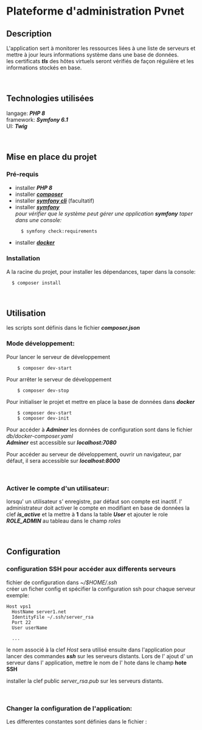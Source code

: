 # Plateforme d'administration Pvnet 

## Description 

  L'application sert à monitorer les ressources liées à une liste de serveurs et mettre à jour leurs informations système dans une base de données.   
 les certificats ***tls*** des  hôtes virtuels seront vérifiés de façon régulière  et les informations stockés en base.

  <br>

## Technologies utilisées 

langage: ***PHP 8***   
framework: ***Symfony 6.1***  
UI: ***Twig***

 <br>
 
## Mise en place du projet 

### Pré-requis
- installer ***PHP 8***
- installer [***composer***](https://getcomposer.org/)
- installer [***symfony cli***](https://symfony.com/download) (facultatif)
- installer [***symfony***](https://symfony.com/doc/current/setup.html)  
  *pour vérifier que le système peut gérer une application* ***symfony*** *taper dans une console:*
  ```bash
    $ symfony check:requirements
  ```
- installer [***docker***](https://docs.docker.com/get-docker/)

### Installation
  A la racine du projet, pour installer les dépendances, taper dans la console:
  ```
    $ composer install
  ```
  <br>

## Utilisation 
 
 les scripts sont définis dans le fichier ***composer.json***


### Mode développement:
Pour lancer le serveur de développement  
``` 
    $ composer dev-start
```
Pour arrêter le serveur de développement  
```
    $ composer dev-stop
```
Pour initialiser le projet et mettre en place la base de données dans ***docker***   
```
    $ composer dev-start
    $ composer dev-init
```
Pour accéder à ***Adminer*** 
les données de configuration sont dans le fichier *db/docker-composer.yaml*  
***Adminer*** est accessible sur ***localhost:7080***  

Pour accéder au serveur de développement, ouvrir un navigateur, par défaut, il sera accessible sur ***localhost:8000***

<br>

###  Activer le compte d'un utilisateur: 
   lorsqu' un utilisateur s' enregistre, par défaut son compte est inactif.
   l' administrateur doit activer le compte en modifiant en base de données la clef ***is_active*** et la mettre à  **1** dans la table ***User***
   et ajouter le role ***ROLE_ADMIN***  au tableau dans le champ *roles*

<br>

## Configuration 


### configuration SSH pour accéder aux differents serveurs 
fichier de configuration dans *~/$HOME/.ssh*  
créer un ficher config et spécifier la configuration ssh pour chaque serveur  
exemple: 
```
Host vps1
  HostName server1.net
  IdentityFile ~/.ssh/server_rsa
  Port 22
  User userName

  ...
```
le nom associé à la clef *Host* sera utilisé ensuite dans l'application pour lancer des commandes ***ssh*** sur les serveurs distants. Lors de l' ajout d' un serveur dans l' application, mettre le nom de l' hote dans le champ **hote SSH**

installer la clef public *server_rsa.pub* sur les serveurs distants.

<br>

### Changer la configuration de l'application: 
Les differentes constantes sont définies dans le fichier : 

<br>

